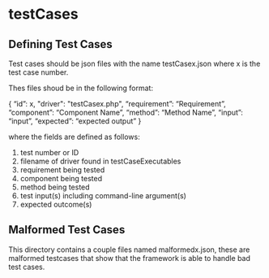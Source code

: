 # testCases

## Defining Test Cases

Test cases should be json files with the name testCasex.json where x is the test case number.

Thes files shoud be in the following format:

{ 
	“id”: x,
	"driver": "testCasex.php",
	“requirement”: “Requirement”,
	“component”: “Component Name”,
	“method”: “Method Name”,
	“input”: “input”,
	“expected”: “expected output”
}

where the fields are defined as follows:
1. test number or ID
2. filename of driver found in testCaseExecutables
3. requirement being tested
4. component being tested
5. method being tested
6. test input(s) including command-line argument(s)
7. expected outcome(s)

## Malformed Test Cases

This directory contains a couple files named malformedx.json, these are malformed testcases that show that the framework is able to handle bad test cases.
